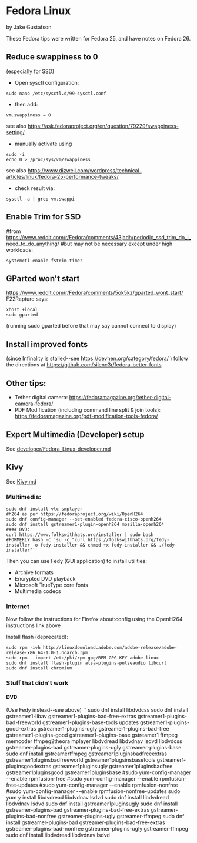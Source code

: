 # Fedora Linux
by Jake Gustafson

These Fedora tips were written for Fedora 25, and have notes on
Fedora 26.

## Reduce swappiness to 0
(especially for SSD)
* Open sysctl configuration:
```
sudo nano /etc/sysctl.d/99-sysctl.conf
```
* then add:
```
vm.swappiness = 0
```
see also https://ask.fedoraproject.org/en/question/79229/swappiness-setting/
* manually activate using
```
sudo -i
echo 0 > /proc/sys/vm/swappiness
```
see also https://www.dizwell.com/wordpress/technical-articles/linux/fedora-25-performance-tweaks/
* check result via:
```
sysctl -a | grep vm.swappi
```

## Enable Trim for SSD
#from https://www.reddit.com/r/Fedora/comments/43jadh/periodic_ssd_trim_do_i_need_to_do_anything/
#but may not be necessary except under high workloads:
```
systemctl enable fstrim.timer
```

## GParted won't start
https://www.reddit.com/r/Fedora/comments/5ok5kz/gparted_wont_start/
F22Rapture says:
```
xhost +local:
sudo gparted
```
(running sudo gparted before that may say cannot connect to display)

## Install improved fonts
(since Infinality is stalled--see https://devhen.org/category/fedora/ )
follow the directions at https://github.com/silenc3r/fedora-better-fonts


## Other tips:
* Tether digital camera: https://fedoramagazine.org/tether-digital-camera-fedora/
* PDF Modification (including command line split & join tools): https://fedoramagazine.org/pdf-modification-tools-fedora/


## Expert Multimedia (Developer) setup
See [developer/Fedora_Linux-developer.md](developer/Fedora_Linux-developer.md)

## Kivy
See [Kivy.md](Kivy.md)

### Multimedia:
```
sudo dnf install vlc smplayer
#h264 as per https://fedoraproject.org/wiki/OpenH264
sudo dnf config-manager --set-enabled fedora-cisco-openh264
sudo dnf install gstreamer1-plugin-openh264 mozilla-openh264
#### DVD:
curl https://www.folkswithhats.org/installer | sudo bash
#FORMERLY bash -c 'su -c "curl https://folkswithhats.org/fedy-installer -o fedy-installer && chmod +x fedy-installer && ./fedy-installer"'
```

Then you can use Fedy (GUI application) to install utilities:
* Archive formats
* Encrypted DVD playback
* Microsoft TrueType core fonts
* Multimedia codecs

### Internet
Now follow the instructions for Firefox about:config using the OpenH264 instructions link above

Install flash (deprecated):
```
sudo rpm -ivh http://linuxdownload.adobe.com/adobe-release/adobe-release-x86_64-1.0-1.noarch.rpm
sudo rpm --import /etc/pki/rpm-gpg/RPM-GPG-KEY-adobe-linux
sudo dnf install flash-plugin alsa-plugins-pulseaudio libcurl
sudo dnf install chromium
```

### Stuff that didn't work
#### DVD
(Use Fedy instead--see above)
``
sudo dnf install libdvdcss
sudo dnf install gstreamer1-libav gstreamer1-plugins-bad-free-extras gstreamer1-plugins-bad-freeworld gstreamer1-plugins-base-tools updates gstreamer1-plugins-good-extras gstreamer1-plugins-ugly gstreamer1-plugins-bad-free gstreamer1-plugins-good gstreamer1-plugins-base gstreamer1 ffmpeg memcoder ffmpeg2theora mplayer libdvdread libdvdnav lsdvd libdvdcss gstreamer-plugins-bad gstreamer-plugins-ugly gstreamer-plugins-base
sudo dnf install gstreamer­ffmpeg gstreamer1­plugins­bad­free­extras gstreamer1­plugins­bad­freeworld gstreamer1­plugsins­base­tools gstreamer1­plugins­good­extras gstreamer1­plugins­ugly gstreamer1­plugins­bad­free gstreamer1­plugins­good gstreamer1­plugins­base
#sudo yum-config-manager --enable rpmfusion-free
#sudo yum-config-manager --enable rpmfusion-free-updates
#sudo yum-config-manager --enable rpmfusion-nonfree
#sudo yum-config-manager --enable rpmfusion-nonfree-updates
sudo yum ­y install libdvdread libdvdnav lsdvd
sudo dnf install libdvdread libdvdnav lsdvd
sudo dnf install gstreamer1­plugins­ugly
sudo dnf install gstreamer-plugins-bad gstreamer-plugins-bad-free-extras gstreamer-plugins-bad-nonfree gstreamer-plugins-ugly gstreamer-ffmpeg
sudo dnf install gstreamer-plugins-bad gstreamer-plugins-bad-free-extras gstreamer-plugins-bad-nonfree gstreamer-plugins-ugly gstreamer-ffmpeg
sudo dnf install libdvdread libdvdnav lsdvd
```
